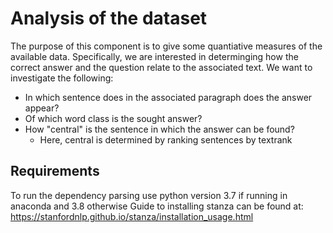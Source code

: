# Analysis of the dataset
The purpose of this component is to give some quantiative measures of the available data. Specifically, we are interested in determinging how the correct answer and the question relate to the associated text. We want to investigate the following:
- In which sentence does in the associated paragraph does the answer appear?
- Of which word class is the sought answer?
- How "central" is the sentence in which the answer can be found?
    - Here, central is determined by ranking sentences by textrank

## Requirements 
To run the dependency parsing use python version 3.7 if running in anaconda and 3.8 otherwise
Guide to installing stanza can be found at: https://stanfordnlp.github.io/stanza/installation_usage.html